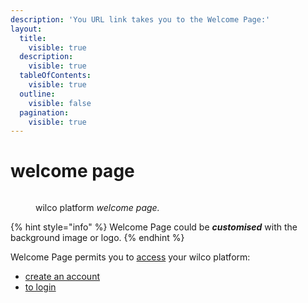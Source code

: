 ```yaml
---
description: 'You URL link takes you to the Welcome Page:'
layout:
  title:
    visible: true
  description:
    visible: true
  tableOfContents:
    visible: true
  outline:
    visible: false
  pagination:
    visible: true
---
```


# welcome page

<figure><img src="../../../.gitbook/assets/Screenshot 2023-07-12 at 11.50.34.png" alt=""><figcaption><p>wilco platform <em>welcome page.</em></p></figcaption></figure>

{% hint style="info" %}
Welcome Page could be _**customised**_ with the background image or logo.
{% endhint %}

Welcome Page permits you to [access](broken-reference) your wilco platform:

* [create an account](create-an-account.md)
* [to login ](login/)

